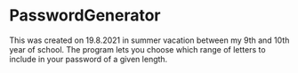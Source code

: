 # PasswordGenerator

This was created on 19.8.2021 in summer vacation between my 9th and 10th year of school.
The program lets you choose which range of letters to include in your password of a given length.
